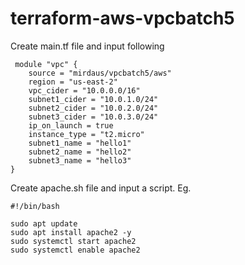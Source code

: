 # terraform-aws-vpcbatch5

Create main.tf file and input following

```hcl
 module "vpc" {
    source = "mirdaus/vpcbatch5/aws"
    region = "us-east-2"
    vpc_cider = "10.0.0.0/16"
    subnet1_cider = "10.0.1.0/24"
    subnet2_cider = "10.0.2.0/24"
    subnet3_cider = "10.0.3.0/24"
    ip_on_launch = true
    instance_type = "t2.micro"
    subnet1_name = "hello1"
    subnet2_name = "hello2"
    subnet3_name = "hello3"
}
```

Create apache.sh file and input a script. Eg.
```hcl
#!/bin/bash

sudo apt update
sudo apt install apache2 -y 
sudo systemctl start apache2
sudo systemctl enable apache2 
```